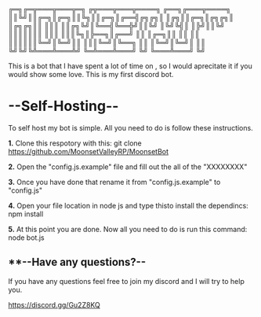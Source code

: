 ╔═╗╔═╦═══╦═══╦═╗ ╔╦═══╦═══╦════╗ ╔══╗╔═══╦════╗
║║╚╝║║╔═╗║╔═╗║║╚╗║║╔═╗║╔══╣╔╗╔╗║ ║╔╗║║╔═╗║╔╗╔╗║
║╔╗╔╗║║ ║║║ ║║╔╗╚╝║╚══╣╚══╬╝║║╚╝ ║╚╝╚╣║ ║╠╝║║╚╝
║║║║║║║ ║║║ ║║║╚╗║╠══╗║╔══╝ ║║   ║╔═╗║║ ║║ ║║
║║║║║║╚═╝║╚═╝║║ ║║║╚═╝║╚══╗ ║║   ║╚═╝║╚═╝║ ║║
╚╝╚╝╚╩═══╩═══╩╝ ╚═╩═══╩═══╝ ╚╝   ╚═══╩═══╝ ╚╝

This is a bot that I have spent a lot of time on , so I would aprecitate it if you would show some love.
This is my first discord bot.

# --Self-Hosting--
To self host my bot is simple. All you need to do is follow these instructions.


**1.** Clone  this respotory with this: git clone https://github.com/MoonsetValleyRP/MoonsetBot

**2.** Open the "config.js.example" file and fill out the all of the "XXXXXXXX"

**3.** Once you have done that rename it from "config.js.example" to "config.js"

**4.** Open your file location in node js and type thisto install the dependincs: npm install

**5.** At this point you are done. Now all you need to do is run this command: node bot.js


## **--Have any questions?--

If you have any questions feel free to join my discord and I will try to help you.

https://discord.gg/Gu2Z8KQ
